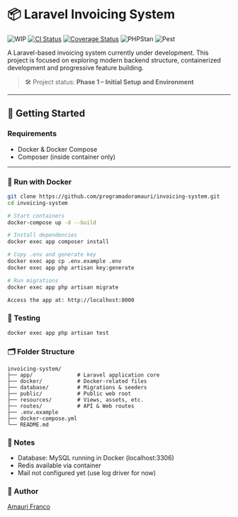 # 📦 Laravel Invoicing System

![WIP](https://img.shields.io/badge/status-WIP-orange?style=for-the-badge&logo=laravel&logoColor=white)
[![CI Status](https://github.com/programadoramauri/LaravelInvoices/actions/workflows/ci.yml/badge.svg)](https://github.com/programadoramauri/LaravelInvoices/actions)
[![Coverage Status](https://codecov.io/gh/programadoramauri/LaravelInvoices/branch/main/graph/badge.svg)](https://codecov.io/gh/programadoramauri/LaravelInvoices)
![PHPStan](https://img.shields.io/badge/phpstan-passing-brightgreen)
![Pest](https://img.shields.io/badge/pest-tests--passing-brightgreen)

A Laravel-based invoicing system currently under development. This project is focused on exploring modern backend structure, containerized development and progressive feature building.

> 🛠️ Project status: **Phase 1 – Initial Setup and Environment**

---

## 🚀 Getting Started

### Requirements

- Docker & Docker Compose
- Composer (inside container only)

---

### 🐳 Run with Docker

```bash
git clone https://github.com/programadoramauri/invoicing-system.git
cd invoicing-system

# Start containers
docker-compose up -d --build

# Install dependencies
docker exec app composer install

# Copy .env and generate key
docker exec app cp .env.example .env
docker exec app php artisan key:generate

# Run migrations
docker exec app php artisan migrate

Access the app at: http://localhost:8000
```

### 🧪 Testing

```bash
docker exec app php artisan test
```

### 🗂️ Folder Structure

```
invoicing-system/
├── app/              # Laravel application core
├── docker/           # Docker-related files
├── database/         # Migrations & seeders
├── public/           # Public web root
├── resources/        # Views, assets, etc.
├── routes/           # API & Web routes
├── .env.example
├── docker-compose.yml
└── README.md
```

### 📌 Notes

- Database: MySQL running in Docker (localhost:3306)
- Redis available via container
- Mail not configured yet (use log driver for now)

### 👤 Author

[Amauri Franco](https://github.com/programadoramauri)
